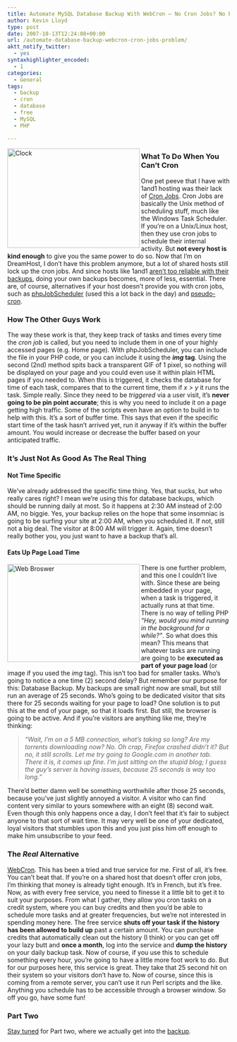 ```yaml
---
title: Automate MySQL Database Backup With WebCron – No Cron Jobs? No Problem – Part 1
author: Kevin Lloyd
type: post
date: 2007-10-13T12:24:08+00:00
url: /automate-database-backup-webcron-cron-jobs-problem/
aktt_notify_twitter:
  - yes
syntaxhighlighter_encoded:
  - 1
categories:
  - General
tags:
  - backup
  - cron
  - database
  - free
  - MySQL
  - PHP

---
```

<img src="https://webdevelopment2.com/wp-content/uploads/clock.jpg" alt="Clock" class="imageframe" align="left" height="225" width="300" />

### What To Do When You Can&#8217;t Cron

One pet peeve that I have with 1and1 hosting was their lack of [Cron Jobs][1]. Cron Jobs are basically the Unix method of scheduling stuff, much like the Windows Task Scheduler. If you&#8217;re on a Unix/Linux host, then they use cron jobs to schedule their internal activity. But **not every host is kind enough** to give you the same power to do so. Now that I&#8217;m on DreamHost, I don&#8217;t have this problem anymore, but a lot of shared hosts still lock up the cron jobs. And since hosts like 1and1 [aren&#8217;t too reliable with their backups][2], doing your own backups becomes, more of less, essential. There are, of course, alternatives if your host doesn&#8217;t provide you with cron jobs, such as [phpJobScheduler][3] (used this a lot back in the day) and [pseudo-cron][4].

### How The Other Guys Work

The way these work is that, they keep track of tasks and times every time the _cron job_ is called, but you need to include them in one of your highly accessed pages (e.g. Home page). With phpJobScheduler, you can include the file in your PHP code, or you can include it using the **_img_ tag**. Using the second (2nd) method spits back a transparent GIF of 1 pixel, so nothing will be displayed on your page and you could even use it within plain HTML pages if you needed to. When this is triggered, it checks the database for time of each task, compares that to the current time, them if _x > y_ it runs the task. Simple really. Since they need to be _triggered_ via a user visit, it&#8217;s **never going to be pin point accurate**; this is why you need to include it on a page getting high traffic. Some of the scripts even have an option to build in to help with this. It&#8217;s a sort of buffer time. This says that even if the specific start time of the task hasn&#8217;t arrived yet, run it anyway if it&#8217;s within the buffer amount. You would increase or decrease the buffer based on your anticipated traffic.<!--more-->

### It&#8217;s Just Not As Good As The Real Thing

#### Not Time Specific

We&#8217;ve already addressed the specific time thing. Yes, that sucks, but who really cares right? I mean we&#8217;re using this for database backups, which should be running daily at most. So it happens at 2:30 AM instead of 2:00 AM, no biggie. Yes, your backup relies on the hope that some insomniac is going to be surfing your site at 2:00 AM, when you scheduled it. If not, still not a big deal. The visitor at 8:00 AM will trigger it. Again, time doesn&#8217;t really bother you, you just want to have a backup that&#8217;s all.

#### Eats Up Page Load Time

<img src="https://webdevelopment2.com/wp-content/uploads/web-browser.jpg" alt="Web Broswer" class="imageframe" align="left" height="222" width="300" />There is one further problem, and this one I couldn&#8217;t live with. Since these are being embedded in your page, when a task is triggered, it actually runs at that time. There is no way of telling PHP _&#8220;Hey, would you mind running in the background for a while?&#8221;_. So what does this mean? This means that whatever tasks are running are going to be **executed as part of your page load** (or image if you used the _img_ tag). This isn&#8217;t too bad for smaller tasks. Who&#8217;s going to notice a one time (2) second delay? But remember our purpose for this: Database Backup. My backups are small right now are small, but still run an average of 25 seconds. Who&#8217;s going to be dedicated visitor that sits there for 25 seconds waiting for your page to load? One solution is to put this at the end of your page, so that it loads first. But still, the browser is going to be active. And if you&#8217;re visitors are anything like me, they&#8217;re thinking:

> _&#8220;Wait, I&#8217;m on a 5 MB connection, what&#8217;s taking so long? Are my torrents downloading now? No. Oh crap, Firefox crashed didn&#8217;t it? But no, it still scrolls. Let me try going to Google.com in another tab. There it is, it comes up fine. I&#8217;m just sitting on the stupid blog; I guess the guy&#8217;s server is having issues, because 25 seconds is way too long.&#8221;_ 

There&#8217;d better damn well be something worthwhile after those 25 seconds, because you&#8217;ve just slightly annoyed a visitor. A visitor who can find content very similar to yours somewhere with an eight (8) second wait. Even though this only happens once a day, I don&#8217;t feel that it&#8217;s fair to subject anyone to that sort of wait time. It may very well be one of your dedicated, loyal visitors that stumbles upon this and you just piss him off enough to make him unsubscribe to your feed.

### The _Real_ Alternative

[WebCron][5]. This has been a tried and true service for me. First of all, it&#8217;s free. You can&#8217;t beat that. If you&#8217;re on a shared host that doesn&#8217;t offer cron jobs, I&#8217;m thinking that money is already tight enough. It&#8217;s in French, but it&#8217;s free. Now, as with every free service, you need to finesse it a little bit to get it to suit your purposes. From what I gather, they allow you cron tasks on a credit system, where you can buy credits and then you&#8217;d be able to schedule more tasks and at greater frequencies, but we&#8217;re not interested in spending money here. The free service **shuts off your task if the history has been allowed to build up** past a certain amount. You can purchase credits that automatically clean out the history (I think) or you can get off your lazy butt and **once a month**, log into the service and **dump the history** on your daily backup task. Now of course, if you use this to schedule something every hour, you&#8217;re going to have a little more foot work to do. But for our purposes here, this service is great. They take that 25 second hit on their system so your visitors don&#8217;t have to. Now of course, since this is coming from a remote server, you can&#8217;t use it run Perl scripts and the like. Anything you schedule has to be accessible through a browser window. So off you go, have some fun!

### Part Two

[Stay tuned][6] for Part two, where we actually get into the [backup][7].

 [1]: http://en.wikipedia.org/wiki/Crontab
 [2]: http://www.lifeofbaz.com/technology/1and1-5-steps-to-getting-a-database-back-up-restored/
 [3]: http://www.dwalker.co.uk/phpjobscheduler/
 [4]: http://www.bitfolge.de/pseudocron-en.html
 [5]: http://webcron.org/index.php??=en
 [6]: https://webdevelopment2.com/
 [7]: http://www.dagondesign.com/articles/automatic-mysql-backup-script/
